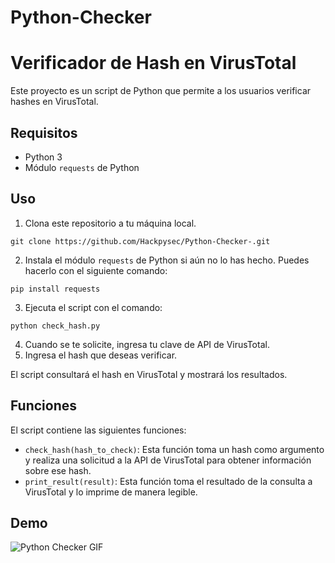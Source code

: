 # Python-Checker


# Verificador de Hash en VirusTotal

Este proyecto es un script de Python que permite a los usuarios verificar hashes en VirusTotal.

## Requisitos

- Python 3
- Módulo `requests` de Python

## Uso

1. Clona este repositorio a tu máquina local.
```
git clone https://github.com/Hackpysec/Python-Checker-.git
```

2. Instala el módulo `requests` de Python si aún no lo has hecho. Puedes hacerlo con el siguiente comando: 
```
pip install requests
```

3. Ejecuta el script con el comando:
```
python check_hash.py
```

4. Cuando se te solicite, ingresa tu clave de API de VirusTotal.
5. Ingresa el hash que deseas verificar.

El script consultará el hash en VirusTotal y mostrará los resultados.

## Funciones

El script contiene las siguientes funciones:

- `check_hash(hash_to_check)`: Esta función toma un hash como argumento y realiza una solicitud a la API de VirusTotal para obtener información sobre ese hash.
- `print_result(result)`: Esta función toma el resultado de la consulta a VirusTotal y lo imprime de manera legible.





## Demo

![Python Checker GIF](https://file.notion.so/f/f/1cd5049b-3b5a-4577-b5c5-17f623e92663/1a00c381-33a8-47c1-9d08-2fbb1b95598c/python_checker.gif?id=1222fe67-7cd5-4da4-90d4-bf135d3e39a1&table=block&spaceId=1cd5049b-3b5a-4577-b5c5-17f623e92663&expirationTimestamp=1698192000000&signature=2HYcbq3_WYXDdJ7VDqVKQeHVmvSHeA2r5NqlFbsu7O8&downloadName=python+checker.gif)


